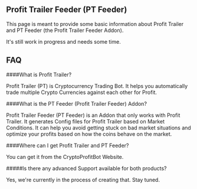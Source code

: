 ## Profit Trailer Feeder (PT Feeder)

This page is meant to provide some basic information about Profit Trailer and PT Feeder (the Profit Trailer Feeder Addon).

It's still work in progress and needs some time.


## FAQ

####What is Profit Trailer?

Profit Trailer (PT) is Cryptocurrency Trading Bot. It helps you automatically trade multiple Crypto Currencies against each other for Profit.


####What is the PT Feeder (Profit Trailer Feeder) Addon?

Profit Trailer Feeder (PT Feeder) is an Addon that only works with Profit Trailer. It generates Config files for Profit Trailer based on Market Conditions. It can help you avoid getting stuck on bad market situations and optimize your profits based on how the coins behave on the market.

####Where can I get Profit Trailer and PT Feeder? 

You can get it from the CryptoProfitBot Website. 

#####Is there any advanced Support available for both products?

Yes, we're currently in the process of creating that. Stay tuned.
